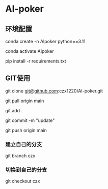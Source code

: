 # AI-poker


## 环境配置

conda create -n AIpoker python==3.11

conda activate AIpoker

pip install -r requirements.txt

## GIT使用
git clone git@github.com:czx1220/AI-poker.git

git pull origin main

git add .

git commit -m "update"

git push origin main

### 建立自己的分支
git branch czx

### 切换到自己的分支
git checkout czx
